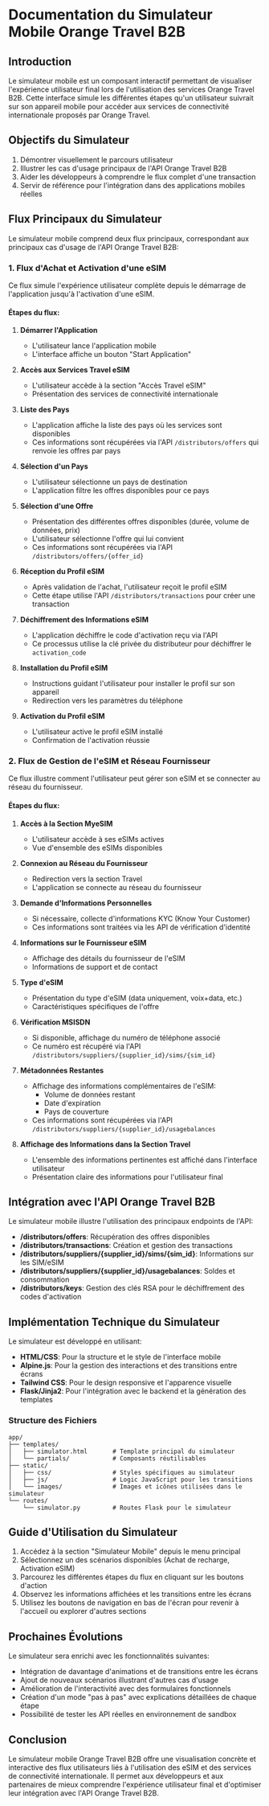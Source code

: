 # Documentation du Simulateur Mobile Orange Travel B2B

## Introduction

Le simulateur mobile est un composant interactif permettant de visualiser l'expérience utilisateur final lors de l'utilisation des services Orange Travel B2B. Cette interface simule les différentes étapes qu'un utilisateur suivrait sur son appareil mobile pour accéder aux services de connectivité internationale proposés par Orange Travel.

## Objectifs du Simulateur

1. Démontrer visuellement le parcours utilisateur
2. Illustrer les cas d'usage principaux de l'API Orange Travel B2B
3. Aider les développeurs à comprendre le flux complet d'une transaction
4. Servir de référence pour l'intégration dans des applications mobiles réelles

## Flux Principaux du Simulateur

Le simulateur mobile comprend deux flux principaux, correspondant aux principaux cas d'usage de l'API Orange Travel B2B:

### 1. Flux d'Achat et Activation d'une eSIM

Ce flux simule l'expérience utilisateur complète depuis le démarrage de l'application jusqu'à l'activation d'une eSIM.

#### Étapes du flux:

1. **Démarrer l'Application**
   - L'utilisateur lance l'application mobile
   - L'interface affiche un bouton "Start Application"

2. **Accès aux Services Travel eSIM**
   - L'utilisateur accède à la section "Accès Travel eSIM"
   - Présentation des services de connectivité internationale

3. **Liste des Pays**
   - L'application affiche la liste des pays où les services sont disponibles
   - Ces informations sont récupérées via l'API `/distributors/offers` qui renvoie les offres par pays

4. **Sélection d'un Pays**
   - L'utilisateur sélectionne un pays de destination
   - L'application filtre les offres disponibles pour ce pays

5. **Sélection d'une Offre**
   - Présentation des différentes offres disponibles (durée, volume de données, prix)
   - L'utilisateur sélectionne l'offre qui lui convient
   - Ces informations sont récupérées via l'API `/distributors/offers/{offer_id}`

6. **Réception du Profil eSIM**
   - Après validation de l'achat, l'utilisateur reçoit le profil eSIM
   - Cette étape utilise l'API `/distributors/transactions` pour créer une transaction

7. **Déchiffrement des Informations eSIM**
   - L'application déchiffre le code d'activation reçu via l'API
   - Ce processus utilise la clé privée du distributeur pour déchiffrer le `activation_code`

8. **Installation du Profil eSIM**
   - Instructions guidant l'utilisateur pour installer le profil sur son appareil
   - Redirection vers les paramètres du téléphone

9. **Activation du Profil eSIM**
   - L'utilisateur active le profil eSIM installé
   - Confirmation de l'activation réussie

### 2. Flux de Gestion de l'eSIM et Réseau Fournisseur

Ce flux illustre comment l'utilisateur peut gérer son eSIM et se connecter au réseau du fournisseur.

#### Étapes du flux:

1. **Accès à la Section MyeSIM**
   - L'utilisateur accède à ses eSIMs actives
   - Vue d'ensemble des eSIMs disponibles

2. **Connexion au Réseau du Fournisseur**
   - Redirection vers la section Travel
   - L'application se connecte au réseau du fournisseur

3. **Demande d'Informations Personnelles**
   - Si nécessaire, collecte d'informations KYC (Know Your Customer)
   - Ces informations sont traitées via les API de vérification d'identité

4. **Informations sur le Fournisseur eSIM**
   - Affichage des détails du fournisseur de l'eSIM
   - Informations de support et de contact

5. **Type d'eSIM**
   - Présentation du type d'eSIM (data uniquement, voix+data, etc.)
   - Caractéristiques spécifiques de l'offre

6. **Vérification MSISDN**
   - Si disponible, affichage du numéro de téléphone associé
   - Ce numéro est récupéré via l'API `/distributors/suppliers/{supplier_id}/sims/{sim_id}`

7. **Métadonnées Restantes**
   - Affichage des informations complémentaires de l'eSIM:
     - Volume de données restant
     - Date d'expiration
     - Pays de couverture
   - Ces informations sont récupérées via l'API `/distributors/suppliers/{supplier_id}/usagebalances`

8. **Affichage des Informations dans la Section Travel**
   - L'ensemble des informations pertinentes est affiché dans l'interface utilisateur
   - Présentation claire des informations pour l'utilisateur final



## Intégration avec l'API Orange Travel B2B

Le simulateur mobile illustre l'utilisation des principaux endpoints de l'API:

- **/distributors/offers**: Récupération des offres disponibles
- **/distributors/transactions**: Création et gestion des transactions
- **/distributors/suppliers/{supplier_id}/sims/{sim_id}**: Informations sur les SIM/eSIM
- **/distributors/suppliers/{supplier_id}/usagebalances**: Soldes et consommation
- **/distributors/keys**: Gestion des clés RSA pour le déchiffrement des codes d'activation

## Implémentation Technique du Simulateur

Le simulateur est développé en utilisant:
- **HTML/CSS**: Pour la structure et le style de l'interface mobile
- **Alpine.js**: Pour la gestion des interactions et des transitions entre écrans
- **Tailwind CSS**: Pour le design responsive et l'apparence visuelle
- **Flask/Jinja2**: Pour l'intégration avec le backend et la génération des templates

### Structure des Fichiers

```
app/
├── templates/
│   ├── simulator.html       # Template principal du simulateur
│   └── partials/            # Composants réutilisables
├── static/
│   ├── css/                 # Styles spécifiques au simulateur
│   ├── js/                  # Logic JavaScript pour les transitions
│   └── images/              # Images et icônes utilisées dans le simulateur
└── routes/
    └── simulator.py         # Routes Flask pour le simulateur
```

## Guide d'Utilisation du Simulateur

1. Accédez à la section "Simulateur Mobile" depuis le menu principal
2. Sélectionnez un des scénarios disponibles (Achat de recharge, Activation eSIM)
3. Parcourez les différentes étapes du flux en cliquant sur les boutons d'action
4. Observez les informations affichées et les transitions entre les écrans
5. Utilisez les boutons de navigation en bas de l'écran pour revenir à l'accueil ou explorer d'autres sections

## Prochaines Évolutions

Le simulateur sera enrichi avec les fonctionnalités suivantes:
- Intégration de davantage d'animations et de transitions entre les écrans
- Ajout de nouveaux scénarios illustrant d'autres cas d'usage
- Amélioration de l'interactivité avec des formulaires fonctionnels
- Création d'un mode "pas à pas" avec explications détaillées de chaque étape
- Possibilité de tester les API réelles en environnement de sandbox

## Conclusion

Le simulateur mobile Orange Travel B2B offre une visualisation concrète et interactive des flux utilisateurs liés à l'utilisation des eSIM et des services de connectivité internationale. Il permet aux développeurs et aux partenaires de mieux comprendre l'expérience utilisateur final et d'optimiser leur intégration avec l'API Orange Travel B2B.
